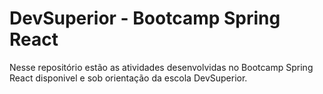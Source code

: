 # DevSuperior - Bootcamp Spring React

Nesse repositório estão as atividades desenvolvidas no Bootcamp Spring React disponivel e sob orientação da escola DevSuperior.
